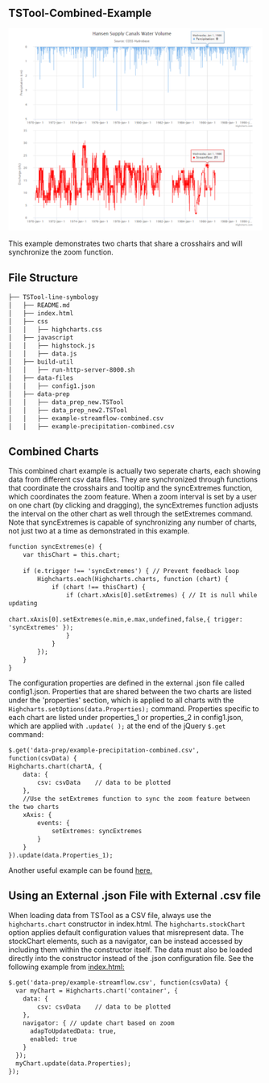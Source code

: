 ## TSTool-Combined-Example

![](README-docs/TS-Tool-Combined-Example.png)

This example demonstrates two charts that share a crosshairs and will synchronize the zoom function.

## File Structure

```
├── TSTool-line-symbology
│   ├── README.md
│   ├── index.html
│   ├── css
│   │   ├── highcharts.css
│   ├── javascript
│   │   ├── highstock.js
│   │   ├── data.js
│   ├── build-util
│   │   ├── run-http-server-8000.sh
│   ├── data-files
│   │   ├── config1.json
│   ├── data-prep
│   │   ├── data_prep_new.TSTool
│   │   ├── data_prep_new2.TSTool
│   │   ├── example-streamflow-combined.csv
│   │   ├── example-precipitation-combined.csv
```

## Combined Charts

This combined chart example is actually two seperate charts, each showing data from different csv data files.  They are synchronized through functions that coordinate the crosshairs and tooltip and the syncExtremes function, which coordinates the zoom feature.  When a zoom interval is set by a user on one chart (by clicking and dragging), the syncExtremes function adjusts the interval on the other chart as well through the setExtremes command.  Note that syncExtremes is capable of synchronizing any number of charts, not just two at a time as demonstrated in this example.

```
function syncExtremes(e) {
    var thisChart = this.chart;

    if (e.trigger !== 'syncExtremes') { // Prevent feedback loop
        Highcharts.each(Highcharts.charts, function (chart) {
            if (chart !== thisChart) {
                if (chart.xAxis[0].setExtremes) { // It is null while updating
                    chart.xAxis[0].setExtremes(e.min,e.max,undefined,false,{ trigger: 'syncExtremes' });
                }
            }
        });
    }
}
```

The configuration properties are defined in the external .json file called config1.json. Properties that are shared between the two charts are listed under the 'properties' section, which is applied to all charts with the `Highcharts.setOptions(data.Properties);` command. Properties specific to each chart are listed under properties_1 or properties_2 in config1.json, which are applied with `.update( );` at the end of the jQuery `$.get` command:

```
$.get('data-prep/example-precipitation-combined.csv', function(csvData) {
Highcharts.chart(chartA, {
    data: {
        csv: csvData    // data to be plotted
    },
    //Use the setExtremes function to sync the zoom feature between the two charts
    xAxis: {
        events: {
            setExtremes: syncExtremes
        }
    }
}).update(data.Properties_1);
```

Another useful example can be found [here.](https://www.highcharts.com/demo/synchronized-charts)


## Using an External .json File with External .csv file

When loading data from TSTool as a CSV file, always use the `highcharts.chart` constructor in index.html.  The `highcharts.stockChart` option applies default configuration values that misrepresent data.  The stockChart elements, such as a navigator, can be instead accessed by including them within the constructor itself.  The data must also be loaded directly into the constructor instead of the .json configuration file.  See the following example from [index.html:](https://github.com/OpenWaterFoundation/owf-lib-viz-highcharts-js/blob/master/Timeseries/TS-Tool-line-symbology/index.html)

```
$.get('data-prep/example-streamflow.csv', function(csvData) {
  var myChart = Highcharts.chart('container', {
    data: {
        csv: csvData    // data to be plotted
    },
    navigator: { // update chart based on zoom
      adapToUpdatedData: true,
      enabled: true
    }
  });
  myChart.update(data.Properties);
});
```
